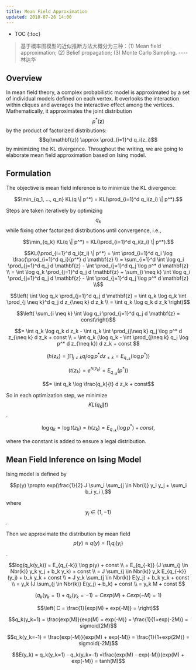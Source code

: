 ```yaml
---
title: Mean Field Approximation
updated: 2018-07-26 14:00
---
```



* TOC
{:toc}

> 基于概率图模型的近似推断方法大概分为三种：(1) Mean field approximation; (2) Belief propagation; (3) Monte Carlo Sampling. ----林达华

## Overview

In mean field theory, a complex probabilistic model is approximated by a set of individual models defined on each vertex. It overlooks the interaction within cliques and averages the interactive effect among the vertices. Mathematically, it approximates the joint distribution $$p^*(\mathbf{z})$$ by the product of factorized distributions: $$q(\mathbf{z}) \approx \prod_{i=1}^d q_i(z_i)$$ by minimizing the KL divergence. Throughout the writing, we are going to elaborate mean field approximation based on Ising model.

## Formulation

The objective is mean field inference is to minimize the KL divergence:

$$\min_{q_1, ..., q_n} KL(q \| p^*) = KL(\prod_{i=1}^d q_i(z_i) \| p^*).$$

Steps are taken iteratively by optimizing $$q_k$$ while fixing other factorized distributions until convergence, i.e.,

$$\min_{q_k} KL(q \| p^*) = KL(\prod_{i=1}^d q_i(z_i) \| p^*).$$

$$KL(\prod_{i=1}^d q_i(z_i) \| p^*) = \int \prod_{i=1}^d q_i \log \frac{\prod_{i=1}^d q_i}{p^*} d \mathbf{z} \\  = \sum_{i=1}^d \int \log q_i \prod_{j=1}^d q_j d \mathbf{z} - \int \prod_{j=1}^d q_j \log p^* d \mathbf{z}  \\ = \int \log q_k \prod_{j=1}^d q_j d \mathbf{z} + \sum_{i \neq k} \int \log q_i \prod_{j=1}^d q_j d \mathbf{z} - \int \prod_{j=1}^d q_j \log p^* d \mathbf{z} \\$$

$$\left( \int \log q_k \prod_{j=1}^d q_j d \mathbf{z} = \int q_k \log q_k \int \prod_{j \neq k}^d q_j d z_{\neq k} d z_k \\ = \int q_k \log q_k d z_k \right)$$

$$\left( \sum_{i \neq k} \int \log q_i \prod_{j=1}^d q_j d \mathbf{z} = const\right)$$

$$= \int q_k \log q_k d z_k - \int q_k \int \prod_{j\neq k} q_j \log p^* d z_{\neq k} d z_k + const \\ = \int q_k (\log q_k - \int \prod_{j\neq k} q_j \log p^* d z_{\neq k}) d z_k + const $$

$$\left( h(z_k) = \int \prod_{j\neq k} q_j \log p^* d z_{\neq k} = E_{q_{-k}}(\log p^*) \right)$$

$$\left(t(z_k) = e^{h(z_k)} = E_{q_{-k}}(p^*)  \right)$$

$$= \int q_k \log \frac{q_k}{t} d z_k + const$$

So in each optimization step, we minimize $$KL(q_k \| t)$$. 

$$\log q_k = \log t(z_k) = h(z_k) = E_{q_{-k}}(\log p^*) + const,$$

where the constant is added to ensure a legal distribution.

## Mean Field Inference on Ising Model

Ising model is defined by 

$$p(y) \propto exp(\frac{1}{2} J \sum_i \sum_{j \in Nbr(i)} y_i y_j + \sum_i b_i y_i ),$$

where $$y_i \in \{1, -1 \}$$.

Then we approximate the distribution by mean field $$p(y) \approx q(y) = \prod_i q_i(y_i)$$.

$$log(q_k(y_k)) = E_{q_{-k}} \log p(y) + const \\ = E_{q_{-k}} (J \sum_{j \in Nbr(k)} y_k y_j + b_k y_k) + const \\ = J \sum_{j \in Nbr(k)} y_k E_{q_{-k}}(y_j) + b_k y_k + const \\ = J y_k \sum_{j \in Nbr(k)} E(y_j) + b_k y_k + const \\ = y_k (J \sum_{j \in Nbr(k)} E(y_j) + b_k) + const \\ =  y_k M + const $$

$$\left( q_k(y_k=1) + q_k(y_k=-1) = C exp(M) + C exp(-M) = 1 \right)$$

$$\left( C = \frac{1}{exp(M) + exp(-M)}  = \right)$$

$$q_k(y_k=1) = \frac{exp(M)}{exp(M) + exp(-M)} = \frac{1}{1+exp(-2M)} = sigmoid(2M)$$

$$q_k(y_k=-1) = \frac{exp(-M)}{exp(M) + exp(-M)} = \frac{1}{1+exp(2M)} = sigmoid(-2M)$$

$$E(y_k) = q_k(y_k=1) - q_k(y_k=-1) =\frac{exp(M) - exp(-M)}{exp(M) + exp(-M)} = tanh(M)$$



